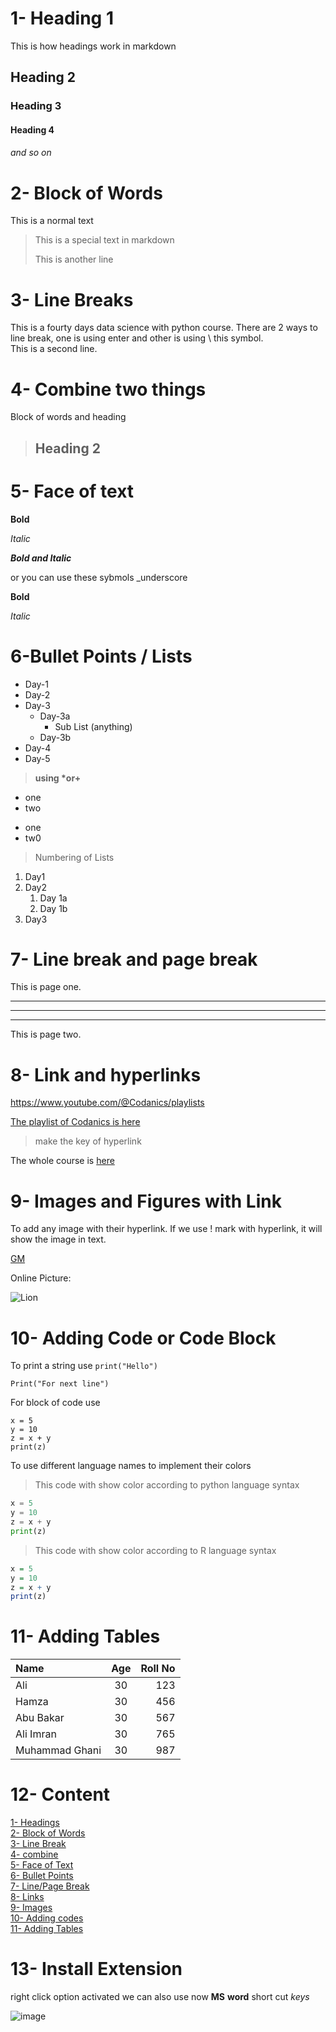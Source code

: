 # 1- Heading 1
This is how headings work in markdown
## Heading 2
### Heading 3
#### Heading 4 
###### and so on

# 2- Block of Words
This is a normal text
> This is a special text in markdown
>
> This is another line
# 3- Line Breaks
This is a fourty days data science with python course. There are 2 ways to line break, one is using enter and other is using \ this symbol. \
This is a second line. 
# 4- Combine two things
Block of words and heading
> ## Heading 2
# 5- Face of text
**Bold**

*Italic*

***Bold and Italic***

or you can use these sybmols
_underscore

__Bold__

_Italic_

# 6-Bullet Points / Lists
- Day-1
- Day-2
- Day-3
    - Day-3a
        - Sub List (anything)
    - Day-3b
- Day-4
- Day-5

> __using *or+__

* one
* two

+ one 
+ tw0

> Numbering of Lists

1. Day1
2. Day2
    1. Day 1a
    2. Day 1b
3. Day3

# 7- Line break and page break

This is page one.

---
___
***
This is page two.

# 8- Link and hyperlinks
https://www.youtube.com/@Codanics/playlists

[The playlist of Codanics is here](https://www.youtube.com/@Codanics/playlists)

> make the key of hyperlink

[Codanics]:https://www.youtube.com/@Codanics/playlists

The whole course is [here][Codanics]

# 9- Images and Figures with Link

To add any image with their hyperlink. If we use ! mark with hyperlink, it will show the image in text.

[GM](gm.png)

Online Picture:

![Lion](https://www.google.com/search?sca_esv=dbbcd87e5f308596&rlz=1C1KNTJ_enPK1075PK1075&sxsrf=AE3TifPyraUNICcQwcXQw-RpbnSvWYYFWQ:1754031707592&udm=2&fbs=AIIjpHxU7SXXniUZfeShr2fp4giZ1Y6MJ25_tmWITc7uy4KIeoJTKjrFjVxydQWqI2NcOhYPURIv2wPgv_w_sE_0Sc6QqqU7k8cSQndc5mTXCIWHa5yWh8UZLeaMB2TzsL707pc1UdUOyvWrdH9KzB0rwa56e4sZMK6yB9HCSc5sZ95qH7WhtZ4UgYYwhFKAtUJ9yDKl7bQ8&q=picture&sa=X&ved=2ahUKEwjMluymhemOAxWhQaQEHbPCF5YQtKgLegQIERAB&biw=1280&bih=559&dpr=1.5#vhid=crGgp78bfBsQFM&vssid=mosaic)

# 10- Adding Code or Code Block

To print a string use `print("Hello")`

`Print("For next line")`

For block of code use
```
x = 5
y = 10
z = x + y
print(z)
```
To use different language names to implement their colors
> This code with show color according to python language syntax
```python
x = 5
y = 10
z = x + y
print(z)
```
> This code with show color according to R language syntax
```r
x = 5
y = 10
z = x + y
print(z)
```
# 11- Adding Tables

| Name | Age | Roll No|
|:------|:-----:|--------:|
| Ali| 30 | 123 |
| Hamza| 30 | 456 |
| Abu Bakar| 30 | 567 |
| Ali Imran| 30 | 765 |
| Muhammad Ghani| 30 | 987 |

# 12- Content

[1- Headings](#1--heading-1)\
[2- Block of Words](#2--block-of-words)\
[3- Line Break](#3--line-breaks)\
[4- combine](#4--combine-two-things)\
[5- Face of Text](#5--face-of-text)\
[6- Bullet Points](#6-bullet-points--lists)\
[7- Line/Page Break](#7--line-break-and-page-break)\
[8- Links](#8--link-and-hyperlinks)\
[9- Images](#9--images-and-figures-with-link)\
[10- Adding codes](#10--adding-code-or-code-block)\
[11- Adding Tables](#11--adding-tables)


# 13- Install Extension

right click option activated
we can also use now **MS** **word** short cut _keys_

![image](gm.png)

